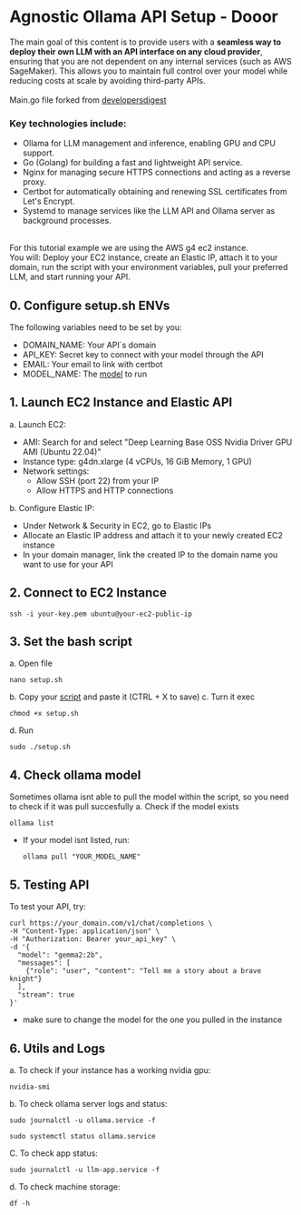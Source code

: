 # Agnostic Ollama API Setup - Dooor

The main goal of this content is to provide users with a **seamless way to deploy their own LLM with an API interface on any cloud provider**, ensuring that you are not dependent on any internal services (such as AWS SageMaker). This allows you to maintain full control over your model while reducing costs at scale by avoiding third-party APIs.
</br>
</br>
Main.go file forked from [developersdigest](https://github.com/developersdigest/aws-ec2-cuda-ollama)
</br>
### Key technologies include:
- Ollama for LLM management and inference, enabling GPU and CPU support.
- Go (Golang) for building a fast and lightweight API service.
- Nginx for managing secure HTTPS connections and acting as a reverse proxy.
- Certbot for automatically obtaining and renewing SSL certificates from Let's Encrypt.
- Systemd to manage services like the LLM API and Ollama server as background processes.
</br>
For this tutorial example we are using the AWS g4 ec2 instance.
</br>
You will: Deploy your EC2 instance, create an Elastic IP, attach it to your domain, run the script with your environment variables, pull your preferred LLM, and start running your API.

## 0. Configure setup.sh ENVs

The following variables need to be set by you:
   - DOMAIN_NAME: Your API`s domain
   - API_KEY: Secret key to connect with your model through the API
   - EMAIL: Your email to link with certbot
   - MODEL_NAME: The [model](https://ollama.com/library) to run

## 1. Launch EC2 Instance and Elastic API

a. Launch EC2:
- AMI: Search for and select "Deep Learning Base OSS Nvidia Driver GPU AMI (Ubuntu 22.04)"
- Instance type: g4dn.xlarge (4 vCPUs, 16 GiB Memory, 1 GPU)
- Network settings:
   - Allow SSH (port 22) from your IP
   - Allow HTTPS and HTTP connections

b. Configure Elastic IP:
- Under Network & Security in EC2, go to Elastic IPs
- Allocate an Elastic IP address and attach it to your newly created EC2 instance
- In your domain manager, link the created IP to the domain name you want to use for your API
  
## 2. Connect to EC2 Instance

```
ssh -i your-key.pem ubuntu@your-ec2-public-ip
```

## 3. Set the bash script
a. Open file
```
nano setup.sh
```
b. Copy your [script](https://github.com/bruno353/agnostic-llm-api/blob/main/setup.sh) and paste it (CTRL + X to save)
c. Turn it exec
```
chmod +x setup.sh
```
d. Run
```
sudo ./setup.sh
```
## 4. Check ollama model
Sometimes ollama isnt able to pull the model within the script, so you need to check if it was pull succesfully
a. Check if the model exists
```
ollama list
```
- If your model isnt listed, run:
   ```
   ollama pull "YOUR_MODEL_NAME"
   ```

## 5. Testing API

To test your API, try:
```
curl https://your_domain.com/v1/chat/completions \
-H "Content-Type: application/json" \
-H "Authorization: Bearer your_api_key" \
-d '{
  "model": "gemma2:2b",
  "messages": [
    {"role": "user", "content": "Tell me a story about a brave knight"}
  ],
  "stream": true
}'
```
- make sure to change the model for the one you pulled in the instance

## 6. Utils and Logs
a. To check if your instance has a working nvidia gpu:
   ```
   nvidia-smi
   ```
b. To check ollama server logs and status:
   ```
   sudo journalctl -u ollama.service -f
   ```
   ```
   sudo systemctl status ollama.service
   ```
C. To check app status:
   ```
   sudo journalctl -u llm-app.service -f
   ```
d. To check machine storage:
   ```
   df -h
   ```
